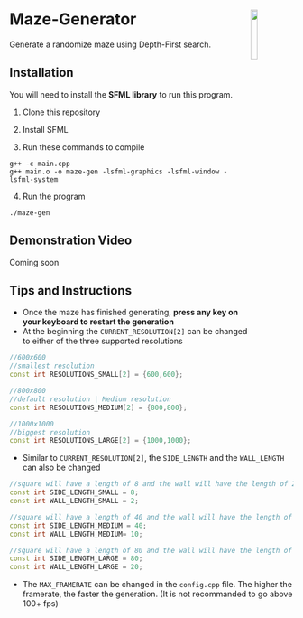 # Maze-Generator <img src="https://i.imgur.com/0ZhDDz4.gif" width="15%" align="right">

Generate a randomize maze using Depth-First search.


## Installation
You will need to install the **SFML library** to run this program.

1. Clone this repository

3. Install SFML

5. Run these commands to compile

```
g++ -c main.cpp
g++ main.o -o maze-gen -lsfml-graphics -lsfml-window -lsfml-system
```

4. Run the program

```
./maze-gen
```

## Demonstration Video
Coming soon


## Tips and Instructions
* Once the maze has finished generating, **press any key on your keyboard to restart the generation**
* At the beginning the `CURRENT_RESOLUTION[2]` can be changed to either of the three supported resolutions
```c++
//600x600
//smallest resolution
const int RESOLUTIONS_SMALL[2] = {600,600};

//800x800 
//default resolution | Medium resolution
const int RESOLUTIONS_MEDIUM[2] = {800,800};

//1000x1000
//biggest resolution
const int RESOLUTIONS_LARGE[2] = {1000,1000};
```
* Similar to `CURRENT_RESOLUTION[2]`, the `SIDE_LENGTH` and the `WALL_LENGTH` can also be changed
```c++
//square will have a length of 8 and the wall will have the length of 2, combined in total will have a size of 10px
const int SIDE_LENGTH_SMALL = 8;
const int WALL_LENGTH_SMALL = 2;

//square will have a length of 40 and the wall will have the length of 10, combined in total will have a size of 50px
const int SIDE_LENGTH_MEDIUM = 40;
const int WALL_LENGTH_MEDIUM= 10;

//square will have a length of 80 and the wall will have the length of 20, combined in total will have a size of 100px
const int SIDE_LENGTH_LARGE = 80;
const int WALL_LENGTH_LARGE = 20;
```
* The `MAX_FRAMERATE` can be changed in the `config.cpp` file. The higher the framerate, the faster the generation. (It is not recommanded to go above 100+ fps)
  
